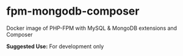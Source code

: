 # fpm-mongodb-composer
Docker image of PHP-FPM with MySQL & MongoDB extensions and Composer

**Suggested Use:** For development only
